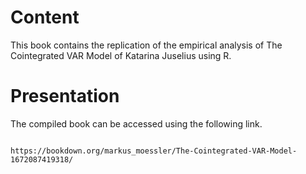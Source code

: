 
# Content

This book contains the replication of the empirical analysis of The Cointegrated VAR Model of Katarina Juselius using R.

# Presentation

The compiled book can be accessed using the following link.

```

https://bookdown.org/markus_moessler/The-Cointegrated-VAR-Model-1672087419318/

```